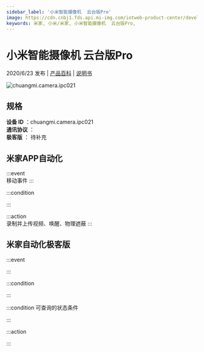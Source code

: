 ```yaml
---
sidebar_label: '小米智能摄像机  云台版Pro'
image: https://cdn.cnbj1.fds.api.mi-img.com/iotweb-product-center/developer_1578477254264BumRLqO4.png?GalaxyAccessKeyId=AKVGLQWBOVIRQ3XLEW&amp;amp;amp;amp;amp;Expires=9223372036854775807&amp;amp;amp;amp;amp;Signature=GR8Y6uC/6PAiNpaJSrIHA2iiWv8=
keywords: 米家, 小米/米家, 小米智能摄像机  云台版Pro, 
---
```

# 小米智能摄像机  云台版Pro

2020/6/23 发布 | [产品百科](https://home.mi.com/webapp/content/baike/product/index.html?model=chuangmi.camera.ipc021/) | [说明书](https://home.mi.com/views/introduction.html?model=chuangmi.camera.ipc021&region=cn)

![chuangmi.camera.ipc021](https://cdn.cnbj1.fds.api.mi-img.com/iotweb-product-center/developer_1578477254264BumRLqO4.png?GalaxyAccessKeyId=AKVGLQWBOVIRQ3XLEW&amp;amp;amp;amp;amp;Expires=9223372036854775807&amp;amp;amp;amp;amp;Signature=GR8Y6uC/6PAiNpaJSrIHA2iiWv8=)

## 规格  
> 
**设备 ID** ：chuangmi.camera.ipc021  
**通讯协议** ：  
**极客版**  ： 待补充 


## 米家APP自动化  

:::event  
移动事件
:::

:::condition  

:::

:::action   
录制并上传视频、唤醒、物理遮蔽
:::

## 米家自动化极客版  

:::event  

:::

:::condition  

:::

:::condition 可查询的状态条件  

:::

:::action  

:::

        
